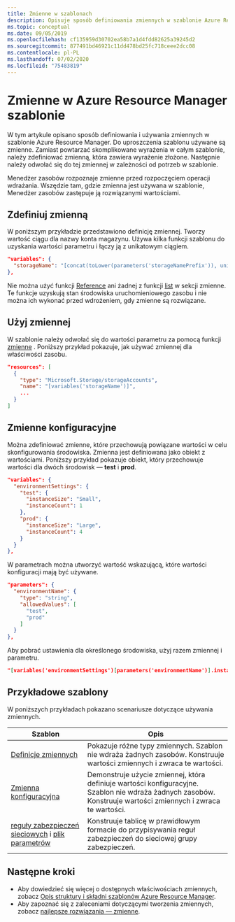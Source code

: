 ```yaml
---
title: Zmienne w szablonach
description: Opisuje sposób definiowania zmiennych w szablonie Azure Resource Manager.
ms.topic: conceptual
ms.date: 09/05/2019
ms.openlocfilehash: cf135959d30702ea58b7a1d4fdd82625a39245d2
ms.sourcegitcommit: 877491bd46921c11dd478bd25fc718ceee2dcc08
ms.contentlocale: pl-PL
ms.lasthandoff: 07/02/2020
ms.locfileid: "75483819"
---
```

# <a name="variables-in-azure-resource-manager-template"></a>Zmienne w Azure Resource Manager szablonie

W tym artykule opisano sposób definiowania i używania zmiennych w szablonie Azure Resource Manager. Do uproszczenia szablonu używane są zmienne. Zamiast powtarzać skomplikowane wyrażenia w całym szablonie, należy zdefiniować zmienną, która zawiera wyrażenie złożone. Następnie należy odwołać się do tej zmiennej w zależności od potrzeb w szablonie.

Menedżer zasobów rozpoznaje zmienne przed rozpoczęciem operacji wdrażania. Wszędzie tam, gdzie zmienna jest używana w szablonie, Menedżer zasobów zastępuje ją rozwiązanymi wartościami.

## <a name="define-variable"></a>Zdefiniuj zmienną

W poniższym przykładzie przedstawiono definicję zmiennej. Tworzy wartość ciągu dla nazwy konta magazynu. Używa kilka funkcji szablonu do uzyskania wartości parametru i łączy ją z unikatowym ciągiem.

```json
"variables": {
  "storageName": "[concat(toLower(parameters('storageNamePrefix')), uniqueString(resourceGroup().id))]"
},
```

Nie można użyć funkcji [Reference](template-functions-resource.md#reference) ani żadnej z funkcji [list](template-functions-resource.md#list) w sekcji zmienne. Te funkcje uzyskują stan środowiska uruchomieniowego zasobu i nie można ich wykonać przed wdrożeniem, gdy zmienne są rozwiązane.

## <a name="use-variable"></a>Użyj zmiennej

W szablonie należy odwołać się do wartości parametru za pomocą funkcji [zmienne](template-functions-deployment.md#variables) . Poniższy przykład pokazuje, jak używać zmiennej dla właściwości zasobu.

```json
"resources": [
  {
    "type": "Microsoft.Storage/storageAccounts",
    "name": "[variables('storageName')]",
    ...
  }
]
```

## <a name="configuration-variables"></a>Zmienne konfiguracyjne

Można zdefiniować zmienne, które przechowują powiązane wartości w celu skonfigurowania środowiska. Zmienna jest definiowana jako obiekt z wartościami. Poniższy przykład pokazuje obiekt, który przechowuje wartości dla dwóch środowisk — **test** i **prod**.

```json
"variables": {
  "environmentSettings": {
    "test": {
      "instanceSize": "Small",
      "instanceCount": 1
    },
    "prod": {
      "instanceSize": "Large",
      "instanceCount": 4
    }
  }
},
```

W parametrach można utworzyć wartość wskazującą, które wartości konfiguracji mają być używane.

```json
"parameters": {
  "environmentName": {
    "type": "string",
    "allowedValues": [
      "test",
      "prod"
    ]
  }
},
```

Aby pobrać ustawienia dla określonego środowiska, użyj razem zmiennej i parametru.

```json
"[variables('environmentSettings')[parameters('environmentName')].instanceSize]"
```

## <a name="example-templates"></a>Przykładowe szablony

W poniższych przykładach pokazano scenariusze dotyczące używania zmiennych.

|Szablon  |Opis  |
|---------|---------|
| [Definicje zmiennych](https://github.com/Azure/azure-docs-json-samples/blob/master/azure-resource-manager/variables.json) | Pokazuje różne typy zmiennych. Szablon nie wdraża żadnych zasobów. Konstruuje wartości zmiennych i zwraca te wartości. |
| [Zmienna konfiguracyjna](https://github.com/Azure/azure-docs-json-samples/blob/master/azure-resource-manager/variablesconfigurations.json) | Demonstruje użycie zmiennej, która definiuje wartości konfiguracyjne. Szablon nie wdraża żadnych zasobów. Konstruuje wartości zmiennych i zwraca te wartości. |
| [reguły zabezpieczeń sieciowych](https://github.com/Azure/azure-docs-json-samples/blob/master/azure-resource-manager/multipleinstance/multiplesecurityrules.json) i [plik parametrów](https://github.com/Azure/azure-docs-json-samples/blob/master/azure-resource-manager/multipleinstance/multiplesecurityrules.parameters.json) | Konstruuje tablicę w prawidłowym formacie do przypisywania reguł zabezpieczeń do sieciowej grupy zabezpieczeń. |

## <a name="next-steps"></a>Następne kroki

* Aby dowiedzieć się więcej o dostępnych właściwościach zmiennych, zobacz [Opis struktury i składni szablonów Azure Resource Manager](template-syntax.md).
* Aby zapoznać się z zaleceniami dotyczącymi tworzenia zmiennych, zobacz [najlepsze rozwiązania — zmienne](template-best-practices.md#variables).
